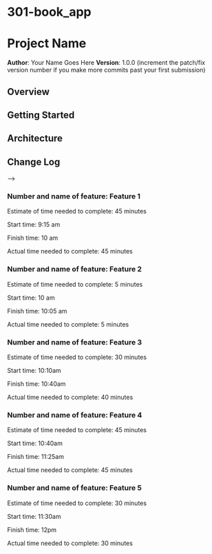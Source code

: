 # 301-book_app

# Project Name

**Author**: Your Name Goes Here
**Version**: 1.0.0 (increment the patch/fix version number if you make more commits past your first submission)

## Overview
<!-- Provide a high level overview of what this application is and why you are building it, beyond the fact that it's an assignment for a Code 301 class. (i.e. What's your problem domain?) -->

## Getting Started
<!-- What are the steps that a user must take in order to build this app on their own machine and get it running? -->

## Architecture
<!-- Provide a detailed description of the application design. What technologies (languages, libraries, etc) you're using, and any other relevant design information. -->

## Change Log
<!-- Use this area to document the iterative changes made to your application as each feature is successfully implemented. Use time stamps. Here's an examples:

01-01-2001 4:59pm - Application now has a fully-functional express server, with GET and POST routes for the book resource.

## Credits and Collaborations
<!-- Give credit (and a link) to other people or resources that helped you build this application. -->
-->

### Number and name of feature: Feature 1

Estimate of time needed to complete: 45 minutes

Start time: 9:15 am

Finish time: 10 am

Actual time needed to complete: 45 minutes

### Number and name of feature: Feature 2

Estimate of time needed to complete: 5 minutes

Start time: 10 am

Finish time: 10:05 am

Actual time needed to complete: 5 minutes

### Number and name of feature: Feature 3

Estimate of time needed to complete: 30 minutes

Start time: 10:10am

Finish time: 10:40am

Actual time needed to complete: 40 minutes

### Number and name of feature: Feature 4

Estimate of time needed to complete: 45 minutes

Start time: 10:40am

Finish time: 11:25am

Actual time needed to complete: 45 minutes

### Number and name of feature: Feature 5

Estimate of time needed to complete: 30 minutes

Start time: 11:30am

Finish time: 12pm

Actual time needed to complete: 30 minutes